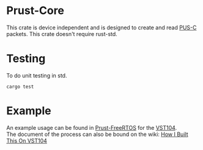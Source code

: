 
# Prust-Core
This crate is device independent and is designed to create and read [PUS-C](https://ecss.nl/standard/ecss-e-st-70-41c-space-engineering-telemetry-and-telecommand-packet-utilization-15-april-2016/) packets. This crate doesn't require rust-std.


# Testing
To do unit testing in std.
```
cargo test
```


# Example
An example usage can be found in [Prust-FreeRTOS](https://github.com/visionspacetec/Prust-FreeRTOS) for the [VST104](https://github.com/visionspacetec/VST104-Sierra).  
The document of the process can also be bound on the wiki: [How I Built This On VST104](https://github.com/visionspacetec/Prust/wiki/How-I-Built-This-On-VST104)


